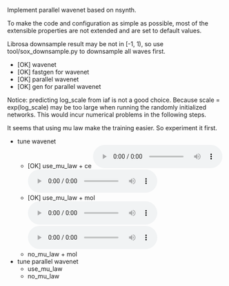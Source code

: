 Implement parallel wavenet based on nsynth.

To make the code and configuration as simple as possible, most of the extensible properties are not extended and are set to default values.

Librosa downsample result may be not in [-1, 1), so use tool/sox_downsample.py to downsample all waves first.


* [OK] wavenet 
* [OK] fastgen for wavenet  
* [OK] parallel wavenet  
* [OK] gen for parallel wavenet

Notice: predicting log_scale from iaf is not a good choice. Because scale = exp(log_scale)  may be too large when running the randomly initialized networks.
This would incur numerical problems in the following  steps.

It seems that using mu law make the training easier. So experiment it first.
* tune wavenet 
    * [OK] use_mu_law + ce ![LJ001-0001](tests/pred_data-use_mu_law+ce/gen_LJ001-0001.wav) ![LJ001-0002](tests/pred_data-use_mu_law+ce/gen_LJ001-0002.wav)
    * [OK] use_mu_law + mol ![LJ001-0001](tests/pred_data-use_mu_law+mol/gen_LJ001-0001.wav) ![LJ001-0002](tests/pred_data-use_mu_law+mol/gen_LJ001-0002.wav)
    * no_mu_law + mol
* tune parallel wavenet 
    * use_mu_law
    * no_mu_law
